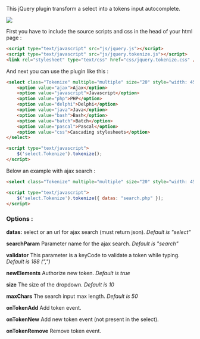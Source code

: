 This jQuery plugin transform a select into a tokens input autocomplete.

![](http://doc.zellerda.com/tokenize/screenshot.png)

First you have to include the source scripts and css in the head of your html page :

```html
<script type="text/javascript" src="js/jquery.js"></script>
<script type="text/javascript" src="js/jquery.tokenize.js"></script>
<link rel="stylesheet" type="text/css" href="css/jquery.tokenize.css" />
```

And next you can use the plugin like this :

```html
<select class="Tokenize" multiple="multiple" size="20" style="width: 450px;">
    <option value="ajax">Ajax</option>
    <option value="javascript">Javascript</option>
    <option value="php">PHP</option>
    <option value="delphi">Delphi</option>
    <option value="java">Java</option>
    <option value="bash">Bash</option>
    <option value="batch">Batch</option>
    <option value="pascal">Pascal</option>
    <option value="css">Cascading stylesheets</option>
</select>

<script type="text/javascript">
    $('select.Tokenize').tokenize();
</script>
```

Below an example with ajax search :

```html
<select class="Tokenize" multiple="multiple" size="20" style="width: 450px;"></select>

<script type="text/javascript">
    $('select.Tokenize').tokenize({ datas: "search.php" });
</script>
```

### Options :

**datas:** select or an url for ajax search (must return json). _Default is "select"_

**searchParam** Parameter name for the ajax search. _Default is "search"_

**validator** This parameter is a keyCode to validate a token while typing. _Default is 188 (",")_

**newElements** Authorize new token. _Default is true_

**size** The size of the dropdown. _Default is 10_

**maxChars** The search input max length. _Default is 50_

**onTokenAdd** Add token event.

**onTokenNew** Add new token event (not present in the select).

**onTokenRemove** Remove token event.